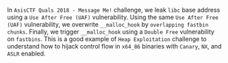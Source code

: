 In `AsisCTF Quals 2018 - Message Me!` challenge, we leak `libc` base address using a `Use After Free (UAF)` vulnerability. Using the same `Use After Free (UAF)` vulnerability, we overwrite `__malloc_hook` by `overlapping fastbin chunks`. Finally, we trigger `__malloc_hook` using a `Double Free` vulnerability on `fastbins`. This is a good example of `Heap Exploitation` challenge to understand how to hijack control flow in `x64_86` binaries with `Canary`, `NX`, and `ASLR` enabled.